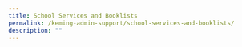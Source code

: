 ```yaml
---
title: School Services and Booklists
permalink: /keming-admin-support/school-services-and-booklists/
description: ""
---
```


